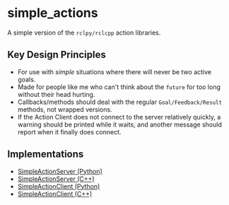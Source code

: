 # simple_actions

A simple version of the `rclpy/rclcpp` action libraries.

## Key Design Principles
 * For use with *simple* situations where there will never be two active goals.
 * Made for people like me who can't think about the `future` for too long without their head hurting.
 * Callbacks/methods should deal with the regular `Goal/Feedback/Result` methods, not wrapped versions.
 * If the Action Client does not connect to the server relatively quickly, a warning should be printed while it waits, and another message should report when it finally does connect.

## Implementations

 * [SimpleActionServer (Python)](doc/PythonServer.md)
 * [SimpleActionServer (C++)](doc/CPlusPlusServer.md)
 * [SimpleActionClient (Python)](doc/PythonClient.md)
 * [SimpleActionClient (C++)](doc/CPlusPlusClient.md)
